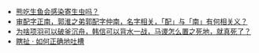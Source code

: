 + [熊吃生鱼会感染寄生虫吗？](https://daily.zhihu.com/story/9777627)
+ [审配字正南，郭淮之弟郭配字仲南，名字相关，「配」与「南」有何相关义？](https://daily.zhihu.com/story/9777885)
+ [为啥项羽可以破釜沉舟，韩信可以背水一战，马谡怎么置之死地，就真死了？](https://daily.zhihu.com/story/9777888)
+ [瞎扯 · 如何正确地吐槽](https://daily.zhihu.com/story/9777507)
